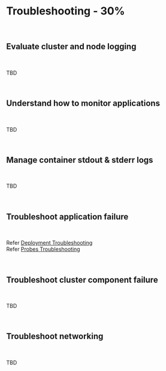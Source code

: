 # Troubleshooting - 30%

<br />

## Evaluate cluster and node logging

<br />

TBD

<br />

## Understand how to monitor applications

<br />

TBD

<br />

## Manage container stdout & stderr logs

<br />

TBD

<br />

## Troubleshoot application failure

<br />

Refer [Deployment Troubleshooting](../topics/deployments.md#troubleshooting)  
Refer [Probes Troubleshooting](../topics/probes.md#troubleshooting)  

<br />

## Troubleshoot cluster component failure

<br />

TBD

<br />

## Troubleshoot networking

<br />

TBD

<br />

